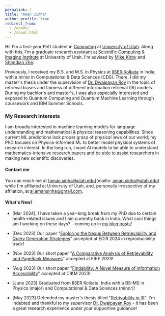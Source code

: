 ```yaml
---
permalink: /
title: "Aman Sinha"
author_profile: true
redirect_from: 
  - /about/
  - /about.html
---
```



Hi! I'm a first-year PhD student in [Computing](https://www.cs.utah.edu/) at [University of Utah](https://www.utah.edu/). Along with this, I'm a graduate research assistant at [Scientific Computing & Imaging Institute](https://sci.utah.edu/) at University of Utah. I'm advised by [Mike Kirby](http://www.cs.utah.edu/~kirby) and [Shandian Zhe](https://users.cs.utah.edu/~zhe/).

Previously, I received my B.S. and M.S. in Physics at [IISER Kolkata](https://www.iiserkol.ac.in/web/en/) in India, with a minor in Computational & Data Sciences (CDS). There, I did my master's thesis under the supervision of [Dr. Dwaipayan Roy](https://dwaipayanroy.github.io/) in the topic of retrieval biases and fairness of different information retrieval (IR) models. During my bachlor's and master's, I was also especially interested and exposed to Quantum Computing and Quantum Machine Learning through coursework and IBM Summer Schools.

### My Research Interests

I am broadly interested in machine learning models for language understanding and mathematical & physical reasoning capabilities. Since current ML predictions lack proper grasp of physical laws of our world; my PhD focuses on Physics-informed ML to better model physical systems of research interest. In the long run, I want AI models to be able to understand mathematics-intensive research papers and be able to assist researchers in making new scientific discoveries.

#### Contact me

You can reach me at [aman.sinha@utah.edu](mailto: aman.sinha@utah.edu) while I'm affliated at University of Utah, and, personally irrespective of my affliation, at [ai.amansinha@gmail.com](mailto:ai.amansinha@gmail.com).

#### What's New!

- [Mar 2024], I have taken a year-long break from my PhD due to certain health-related issues and I am currently back in India. What cool things am I working on these days? - coming up in [my blog posts](https://iamansinha.github.io/year-archive/)!

- [Dec 2023] Our paper "[Exploring the Nexus Between Retrievability and Query Generation Strategies](https://doi.org/10.1007/978-3-031-56066-8_16)" accepted at ECIR 2024 in reproducibility track!

- [Nov 2023] Our short paper "[A Comparative Analysis of Retrievability and PageRank Measures](https://doi.org/10.1145/3632754.3632760)" accepted at FIRE 2023!

- [Aug 2023] Our short paper "[Findability: A Novel Measure of Information Accessibility](https://dl.acm.org/doi/10.1145/3583780.3615256)" accepted at CIKM 2023!

- [June 2023] Graduated from IISER Kolkata, India with a BS-MS in Physics (major) and Computational & Data Sciences (minor)!

- [May 2023] Defended my master's thesis titled "[Retrivability in IR](/files/Aman_Sinha_MS_Project_Report_18MS065.pdf)". I'm indebted and thankful to my supervisor [Dr. Dwaipayan Roy]() - it has been a great research experience under your supportive guidance!

<!-- #### News -->
<!-- Since Mar 2023, I have taken a year-long break from my PhD due to health reasons and I am currently in India. -->